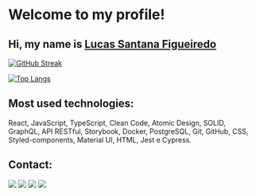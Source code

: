 # Welcome to my profile!

## Hi, my name is [Lucas Santana Figueiredo](https://www.linkedin.com/in/lucas-santana-figueiredo/)

[![GitHub Streak](http://github-readme-streak-stats.herokuapp.com?user=santanafx&theme=dark&background=000000)](https://git.io/streak-stats)

[![Top Langs](https://github-readme-stats.vercel.app/api/top-langs/?username=santanafx&layout=compact&theme=vision-friendly-dark)](https://github.com/santanafx/github-readme-stats)

## Most used technologies:

React, JavaScript, TypeScript, Clean Code, Atomic Design, SOLID, GraphQL, API RESTful, Storybook, Docker, 
PostgreSQL, Git, GitHub, CSS, Styled-components, Material UI, HTML, Jest e Cypress.

## Contact:

<div> 
 <a href="https://discordapp.com/users/254746660549296128" target="_blank"><img src="https://img.shields.io/badge/Discord-7289DA?style=for-the-badge&logo=discord&logoColor=white" target="_blank"></a> 
  <a href = "mailto:santanafx@hotmail.com"><img src="https://img.shields.io/badge/-Gmail-%23333?style=for-the-badge&logo=gmail&logoColor=white" target="_blank"></a>
  <a href="https://www.linkedin.com/in/lucas-santana-figueiredo/" target="_blank"><img src="https://img.shields.io/badge/-LinkedIn-%230077B5?style=for-the-badge&logo=linkedin&logoColor=white" target="_blank"></a>
  <a href="https://wa.me/5531997915854" target="_blank"><img src=https://img.shields.io/badge/WhatsApp-25D366?style=for-the-badge&logo=whatsapp&logoColor=white></a> 
</div>
